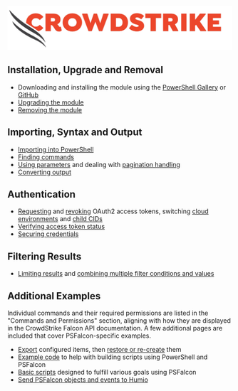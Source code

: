 ![CrowdStrike Falcon](https://raw.githubusercontent.com/CrowdStrike/falconpy/main/docs/asset/cs-logo.png)
## Installation, Upgrade and Removal
* Downloading and installing the module using the [PowerShell Gallery](https://github.com/CrowdStrike/psfalcon/wiki/Installation,-Upgrade-and-Removal#use-the-powershell-gallery) or [GitHub](https://github.com/CrowdStrike/psfalcon/wiki/Installation,-Upgrade-and-Removal#download-from-github)
* [Upgrading the module](https://github.com/CrowdStrike/psfalcon/wiki/Installation,-Upgrade-and-Removal#upgrade)
* [Removing the module](https://github.com/CrowdStrike/psfalcon/wiki/Installation,-Upgrade-and-Removal#removal)
## Importing, Syntax and Output
* [Importing into PowerShell](https://github.com/CrowdStrike/psfalcon/wiki/Importing,-Syntax-and-Output#Import-the-Module)
* [Finding commands](https://github.com/CrowdStrike/psfalcon/wiki/Importing,-Syntax-and-Output#List-available-commands)
* [Using parameters](https://github.com/CrowdStrike/psfalcon/wiki/Importing,-Syntax-and-Output#Using-parameters) and dealing with [pagination handling](https://github.com/CrowdStrike/psfalcon/wiki/Importing,-Syntax-and-Output#-all)
* [Converting output](https://github.com/CrowdStrike/psfalcon/wiki/Importing,-Syntax-and-Output#converting-output)
## Authentication
* [Requesting](https://github.com/CrowdStrike/psfalcon/wiki/Authentication#get-an-auth-token) and [revoking](https://github.com/CrowdStrike/psfalcon/wiki/Authentication#revoke-an-auth-token) OAuth2 access tokens, switching [cloud environments](https://github.com/CrowdStrike/psfalcon/wiki/Authentication#alternate-clouds) and [child CIDs](https://github.com/CrowdStrike/psfalcon/wiki/Authentication#child-environments)
* [Verifying access token status](https://github.com/CrowdStrike/psfalcon/wiki/Authentication#verifying-token-status)
* [Securing credentials](https://github.com/CrowdStrike/psfalcon/wiki/Authentication#verifying-token-status)
## Filtering Results
* [Limiting results](https://github.com/CrowdStrike/psfalcon/wiki/Filtering-Results#Falcon-Query-Language) and [combining multiple filter conditions and values](https://github.com/CrowdStrike/psfalcon/wiki/Filtering-Results#multiple-values)
## Additional Examples
Individual commands and their required permissions are listed in the "Commands and Permissions" section, aligning with how they are displayed in the CrowdStrike Falcon API documentation. A few additional pages are included that cover PSFalcon-specific examples.
* [Export](https://github.com/CrowdStrike/psfalcon/wiki/Configuration-Export-and-Import#export-all-configurations) configured items, then [restore or re-create](https://github.com/CrowdStrike/psfalcon/wiki/Configuration-Export-and-Import#import-configurations) them
* [Example code](https://github.com/CrowdStrike/psfalcon/wiki/Code-Examples) to help with building scripts using PowerShell and PSFalcon
* [Basic scripts](https://github.com/CrowdStrike/psfalcon/wiki/Basic-Scripts) designed to fulfill various goals using PSFalcon
* [Send PSFalcon objects and events to Humio](https://github.com/CrowdStrike/psfalcon/wiki/Humio-Ingestion)